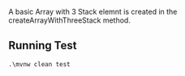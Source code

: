 A basic Array with 3 Stack elemnt is created in the createArrayWithThreeStack method.

## Running Test
    .\mvnw clean test
